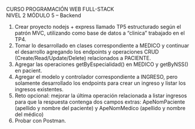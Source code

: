 CURSO PROGRAMACIÓN WEB FULL-STACK  
NIVEL 2 
MÓDULO 5 – Backend 
1. Crear proyecto nodejs + express llamado TP5 estructurado según el patrón MVC, utilizando 
como base de datos a “clinica” trabajado en el TP4. 
2. Tomar lo desarrollado en clases correspondiente a MEDICO y continuar el desarrollo 
agregando los endpoints y operaciones CRUD (Create/Read/Update/Delete) relacionados a 
PACIENTE. 
3. Agregar las operaciones getByEspecialidad() en MEDICO y getByNSS() en pacient. 
4. Agregar el modelo y controlador correspondiente a INGRESO, pero solamente desarrollado 
los endpoints para crear un ingreso y listar los ingresos existentes. 
5. Reto opcional: mejorar la última operación relacionada a listar ingresos para que la respuesta 
contenga dos campos extras: ApeNomPaciente (apellido y nombre del paciente) y 
ApeNomMedico (apellido y nombre del médico)  
6. Probar con Postman.
